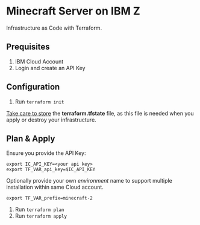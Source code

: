 Minecraft Server on IBM Z 
==========================

Infrastructure as Code with Terraform.


## Prequisites

1. IBM Cloud Account
2. Login and create an API Key


## Configuration

1. Run `terraform init`

[Take care to store](https://spacelift.io/blog/terraform-state) the **terraform.tfstate** file, as this file is needed when you apply or destroy your infrastructure.

## Plan & Apply

Ensure you provide the API Key:

```shell
export IC_API_KEY=<your api key>
export TF_VAR_api_key=$IC_API_KEY
```

Optionally provide your own *environment* name to support multiple installation within same Cloud account.

```shell
export TF_VAR_prefix=minecraft-2
```

1. Run `terraform plan`
2. Run `terraform apply`
